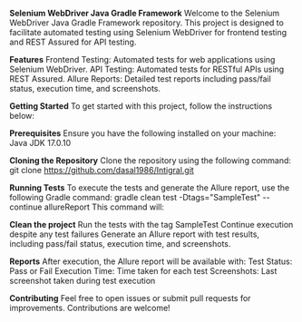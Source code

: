 **Selenium WebDriver Java Gradle Framework**
Welcome to the Selenium WebDriver Java Gradle Framework repository. This project is designed to facilitate automated testing using Selenium WebDriver for frontend testing and REST Assured for API testing.

**Features**
Frontend Testing: Automated tests for web applications using Selenium WebDriver.
API Testing: Automated tests for RESTful APIs using REST Assured.
Allure Reports: Detailed test reports including pass/fail status, execution time, and screenshots.

**Getting Started**
To get started with this project, follow the instructions below:

**Prerequisites**
Ensure you have the following installed on your machine:
Java JDK 17.0.10

**Cloning the Repository**
Clone the repository using the following command:
git clone https://github.com/dasal1986/Intigral.git

**Running Tests**
To execute the tests and generate the Allure report, use the following Gradle command:
gradle clean test -Dtags="SampleTest" --continue allureReport
This command will:

**Clean the project**
Run the tests with the tag SampleTest
Continue execution despite any test failures
Generate an Allure report with test results, including pass/fail status, execution time, and screenshots.

**Reports**
After execution, the Allure report will be available with:
Test Status: Pass or Fail
Execution Time: Time taken for each test
Screenshots: Last screenshot taken during test execution

**Contributing**
Feel free to open issues or submit pull requests for improvements. Contributions are welcome!
